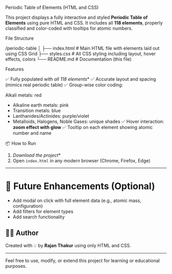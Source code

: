 Periodic Table of Elements (HTML and  CSS)

This project displays a fully interactive and styled **Periodic Table of Elements** using pure HTML and CSS. It includes all **118 elements**, properly classified and color-coded with tooltips for atomic numbers.


File Structure


/periodic-table
│
├── index.html       # Main HTML file with elements laid out using CSS Grid
├── styles.css       # All CSS styling including layout, hover effects, colors
└── README.md        # Documentation (this file)

Features

 ✅ Fully populated with *all 118 elements**
 ✅ Accurate layout and spacing (mimics real periodic table)
 ✅ Group-wise color coding:

Alkali metals: red
  * Alkaline earth metals: pink
  * Transition metals: blue
  * Lanthanides/Actinides: purple/violet
  * Metalloids, Halogens, Noble Gases: unique shades
 ✅ Hover interaction: **zoom effect with glow**
 ✅ Tooltip on each element showing atomic number and name



 📦 How to Run

1. *Download the project**
2. Open `index.html` in any modern browser (Chrome, Firefox, Edge)

---

# 🧩 Future Enhancements (Optional)

* Add modal on click with full element data (e.g., atomic mass, configuration)
* Add filters for element types
* Add search functionality



## 👨‍💻 Author

Created with 💡 by **Rajan Thakur** using only HTML and CSS.

---

Feel free to use, modify, or extend this project for learning or educational purposes.
